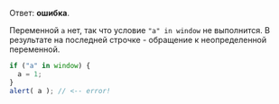 Ответ: **ошибка**.

Переменной `a` нет, так что условие `"a" in window` не выполнится. В результате на последней строчке - обращение к неопределенной переменной.

```js run untrusted refresh
if ("a" in window) {
  a = 1;
}
alert( a ); // <-- error!
```


